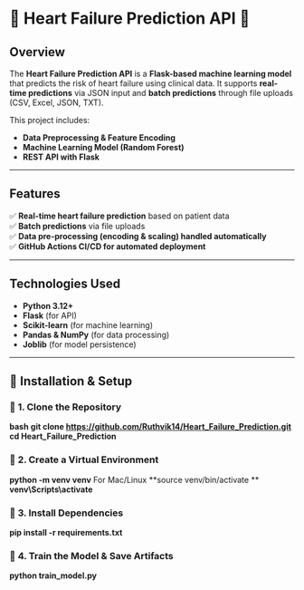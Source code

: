 # 🏥 Heart Failure Prediction API 🚀

##  Overview
The **Heart Failure Prediction API** is a **Flask-based machine learning model** that predicts the risk of heart failure using clinical data. It supports **real-time predictions** via JSON input and **batch predictions** through file uploads (CSV, Excel, JSON, TXT).

This project includes:
- **Data Preprocessing & Feature Encoding**
- **Machine Learning Model (Random Forest)**
- **REST API with Flask**

---

## Features
✅ **Real-time heart failure prediction** based on patient data  
✅ **Batch predictions** via file uploads  
✅ **Data pre-processing (encoding & scaling) handled automatically**  
✅ **GitHub Actions CI/CD for automated deployment**  

---

##  Technologies Used
- **Python 3.12+**
- **Flask** (for API)
- **Scikit-learn** (for machine learning)
- **Pandas & NumPy** (for data processing)
- **Joblib** (for model persistence)

---

## 📌 Installation & Setup
### 🔹 **1. Clone the Repository**
**bash**
**git clone https://github.com/Ruthvik14/Heart_Failure_Prediction.git**
**cd Heart_Failure_Prediction**

### 🔹 **2. Create a Virtual Environment**
**python -m venv venv**
For Mac/Linux
**source venv/bin/activate **
**venv\Scripts\activate**

 ### 🔹 **3. Install Dependencies**
**pip install -r requirements.txt**

### 🔹 **4. Train the Model & Save Artifacts**
**python train_model.py**
